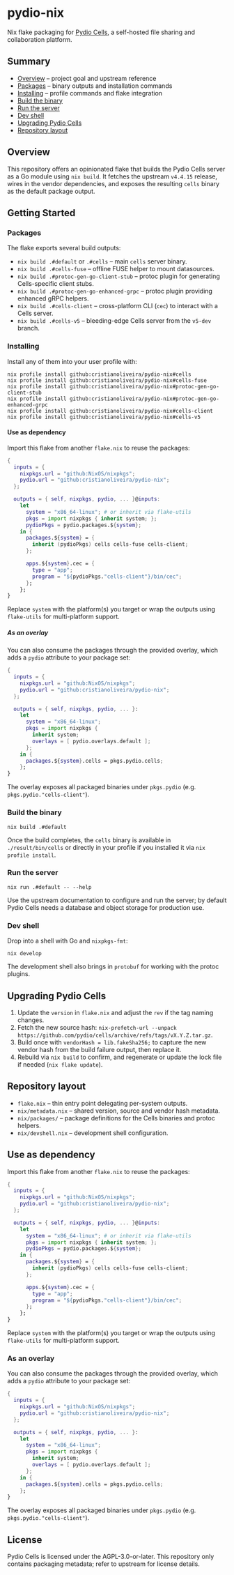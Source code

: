 # pydio-nix

Nix flake packaging for [Pydio Cells](https://github.com/pydio/cells), a self-hosted file sharing and collaboration platform.

## Summary

- [Overview](#overview) – project goal and upstream reference
- [Packages](#packages) – binary outputs and installation commands
- [Installing](#installing) – profile commands and flake integration
- [Build the binary](#build-the-binary)
- [Run the server](#run-the-server)
- [Dev shell](#dev-shell)
- [Upgrading Pydio Cells](#upgrading-pydio-cells)
- [Repository layout](#repository-layout)
## Overview

This repository offers an opinionated flake that builds the Pydio Cells server as a Go module using `nix build`. It fetches the upstream `v4.4.15` release, wires in the vendor dependencies, and exposes the resulting `cells` binary as the default package output.

## Getting Started

### Packages

The flake exports several build outputs:

- `nix build .#default` or `.#cells` – main `cells` server binary.
- `nix build .#cells-fuse` – offline FUSE helper to mount datasources.
- `nix build .#protoc-gen-go-client-stub` – protoc plugin for generating Cells-specific client stubs.
- `nix build .#protoc-gen-go-enhanced-grpc` – protoc plugin providing enhanced gRPC helpers.
- `nix build .#cells-client` – cross-platform CLI (`cec`) to interact with a Cells server.
- `nix build .#cells-v5` – bleeding-edge Cells server from the `v5-dev` branch.

### Installing

Install any of them into your user profile with:

```
nix profile install github:cristianoliveira/pydio-nix#cells
nix profile install github:cristianoliveira/pydio-nix#cells-fuse
nix profile install github:cristianoliveira/pydio-nix#protoc-gen-go-client-stub
nix profile install github:cristianoliveira/pydio-nix#protoc-gen-go-enhanced-grpc
nix profile install github:cristianoliveira/pydio-nix#cells-client
nix profile install github:cristianoliveira/pydio-nix#cells-v5
```

#### Use as dependency

Import this flake from another `flake.nix` to reuse the packages:

```nix
{
  inputs = {
    nixpkgs.url = "github:NixOS/nixpkgs";
    pydio.url = "github:cristianoliveira/pydio-nix";
  };

  outputs = { self, nixpkgs, pydio, ... }@inputs:
    let
      system = "x86_64-linux"; # or inherit via flake-utils
      pkgs = import nixpkgs { inherit system; };
      pydioPkgs = pydio.packages.${system};
    in {
      packages.${system} = {
        inherit (pydioPkgs) cells cells-fuse cells-client;
      };

      apps.${system}.cec = {
        type = "app";
        program = "${pydioPkgs."cells-client"}/bin/cec";
      };
    };
}
```

Replace `system` with the platform(s) you target or wrap the outputs using `flake-utils` for multi-platform support.

##### As an overlay

You can also consume the packages through the provided overlay, which adds a `pydio` attribute to your package set:

```nix
{
  inputs = {
    nixpkgs.url = "github:NixOS/nixpkgs";
    pydio.url = "github:cristianoliveira/pydio-nix";
  };

  outputs = { self, nixpkgs, pydio, ... }:
    let
      system = "x86_64-linux";
      pkgs = import nixpkgs {
        inherit system;
        overlays = [ pydio.overlays.default ];
      };
    in {
      packages.${system}.cells = pkgs.pydio.cells;
    };
}
```

The overlay exposes all packaged binaries under `pkgs.pydio` (e.g. `pkgs.pydio."cells-client"`).

### Build the binary

```
nix build .#default
```

Once the build completes, the `cells` binary is available in `./result/bin/cells` or directly in your profile if you installed it via `nix profile install`.

### Run the server

```
nix run .#default -- --help
```

Use the upstream documentation to configure and run the server; by default Pydio Cells needs a database and object storage for production use.

### Dev shell

Drop into a shell with Go and `nixpkgs-fmt`:

```
nix develop
```

The development shell also brings in `protobuf` for working with the protoc plugins.

## Upgrading Pydio Cells

1. Update the `version` in `flake.nix` and adjust the `rev` if the tag naming changes.
2. Fetch the new source hash: `nix-prefetch-url --unpack https://github.com/pydio/cells/archive/refs/tags/vX.Y.Z.tar.gz`.
3. Build once with `vendorHash = lib.fakeSha256;` to capture the new vendor hash from the build failure output, then replace it.
4. Rebuild via `nix build` to confirm, and regenerate or update the lock file if needed (`nix flake update`).

## Repository layout

- `flake.nix` – thin entry point delegating per-system outputs.
- `nix/metadata.nix` – shared version, source and vendor hash metadata.
- `nix/packages/` – package definitions for the Cells binaries and protoc helpers.
- `nix/devshell.nix` – development shell configuration.

## Use as dependency

Import this flake from another `flake.nix` to reuse the packages:

```nix
{
  inputs = {
    nixpkgs.url = "github:NixOS/nixpkgs";
    pydio.url = "github:cristianoliveira/pydio-nix";
  };

  outputs = { self, nixpkgs, pydio, ... }@inputs:
    let
      system = "x86_64-linux"; # or inherit via flake-utils
      pkgs = import nixpkgs { inherit system; };
      pydioPkgs = pydio.packages.${system};
    in {
      packages.${system} = {
        inherit (pydioPkgs) cells cells-fuse cells-client;
      };

      apps.${system}.cec = {
        type = "app";
        program = "${pydioPkgs."cells-client"}/bin/cec";
      };
    };
}
```

Replace `system` with the platform(s) you target or wrap the outputs using `flake-utils` for multi-platform support.

### As an overlay

You can also consume the packages through the provided overlay, which adds a `pydio` attribute to your package set:

```nix
{
  inputs = {
    nixpkgs.url = "github:NixOS/nixpkgs";
    pydio.url = "github:cristianoliveira/pydio-nix";
  };

  outputs = { self, nixpkgs, pydio, ... }:
    let
      system = "x86_64-linux";
      pkgs = import nixpkgs {
        inherit system;
        overlays = [ pydio.overlays.default ];
      };
    in {
      packages.${system}.cells = pkgs.pydio.cells;
    };
}
```

The overlay exposes all packaged binaries under `pkgs.pydio` (e.g. `pkgs.pydio."cells-client"`).

## License

Pydio Cells is licensed under the AGPL-3.0-or-later. This repository only contains packaging metadata; refer to upstream for license details.
